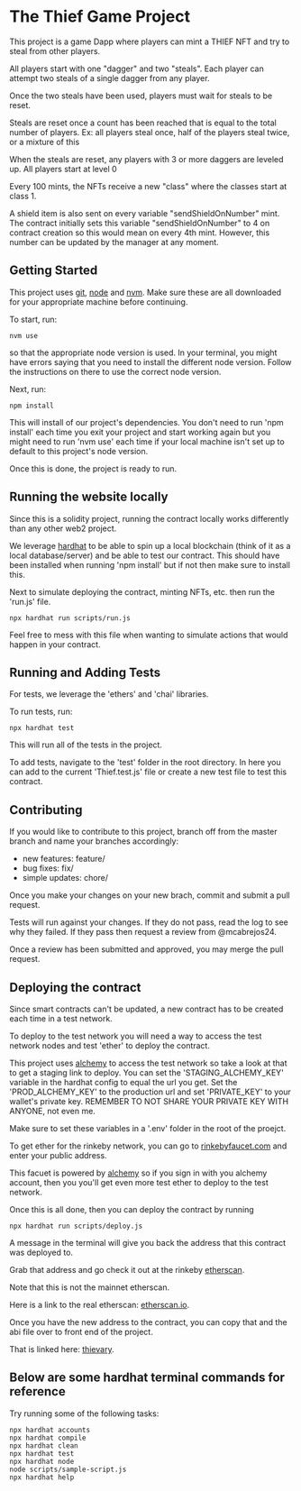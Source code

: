 # The Thief Game Project

This project is a game Dapp where players can mint a THIEF NFT and try to steal from other players.

All players start with one "dagger" and two "steals". Each player can attempt two steals of a single dagger from any player.

Once the two steals have been used, players must wait for steals to be reset.

Steals are reset once a count has been reached that is equal to the total number of players.
Ex: all players steal once, half of the players steal twice, or a mixture of this

When the steals are reset, any players with 3 or more daggers are leveled up. All players start at level 0

Every 100 mints, the NFTs receive a new "class" where the classes start at class 1.

A shield item is also sent on every variable "sendShieldOnNumber" mint. The contract initially sets this variable "sendShieldOnNumber" to 4 on contract creation so this would mean on every 4th mint. However, this number can be updated by the manager at any moment.

## Getting Started

This project uses [git], [node] and [nvm]. Make sure these are all downloaded for your appropriate machine before continuing.

To start, run:
```
nvm use
```
so that the appropriate node version is used. In your terminal, you might have errors saying that you need to install the different node version. Follow the instructions on there to use the correct node version.

Next, run:
```
npm install
```
This will install of our project's dependencies. You don't need to run 'npm install' each time you exit your project and start working again but you might need to run 'nvm use' each time if your local machine isn't set up to default to this project's node version.

Once this is done, the project is ready to run.

## Running the website locally
Since this is a solidity project, running the contract locally works differently than any other web2 project.

We leverage [hardhat] to be able to spin up a local blockchain (think of it as a local database/server) and be able to test our contract. This should have been installed when running 'npm install' but if not then make sure to install this.

Next to simulate deploying the contract, minting NFTs, etc. then run the 'run.js' file.

```
npx hardhat run scripts/run.js
```

Feel free to mess with this file when wanting to simulate actions that would happen in your contract.

## Running and Adding Tests

For tests, we leverage the 'ethers' and 'chai' libraries.

To run tests, run:
```
npx hardhat test
```
This will run all of the tests in the project.

To add tests, navigate to the 'test' folder in the root directory. In here you can add to the current 'Thief.test.js' file or create a new test file to test this contract.

## Contributing

If you would like to contribute to this project, branch off from the master branch and name your branches accordingly:

- new features: feature/
- bug fixes: fix/
- simple updates: chore/

Once you make your changes on your new brach, commit and submit a pull request.

Tests will run against your changes. If they do not pass, read the log to see why they failed. If they pass then request a review from @mcabrejos24.

Once a review has been submitted and approved, you may merge the pull request.

## Deploying the contract

Since smart contracts can't be updated, a new contract has to be created each time in a test network. 

To deploy to the test network you will need a way to access the test network nodes and test 'ether' to deploy the contract.

This project uses [alchemy] to access the test network so take a look at that to get a staging link to deploy. You can set the 'STAGING_ALCHEMY_KEY' variable in the hardhat config to equal the url you get. Set the 'PROD_ALCHEMY_KEY' to the production url and set 'PRIVATE_KEY' to your wallet's private key. REMEMBER TO NOT SHARE YOUR PRIVATE KEY WITH ANYONE, not even me.

Make sure to set these variables in a '.env' folder in the root of the proejct.

To get ether for the rinkeby network, you can go to [rinkebyfaucet.com] and enter your public address.

This facuet is powered by [alchemy] so if you sign in with you alchemy account, then you you'll get even more test ether to deploy to the test network.

Once this is all done, then you can deploy the contract by running
```
npx hardhat run scripts/deploy.js
```

A message in the terminal will give you back the address that this contract was deployed to.

Grab that address and go check it out at the rinkeby [etherscan].

Note that this is not the mainnet etherscan.

Here is a link to the real etherscan: [etherscan.io].

Once you have the new address to the contract, you can copy that and the abi file over to front end of the project.

That is linked here: [thievary].

## Below are some hardhat terminal commands for reference
Try running some of the following tasks:

```shell
npx hardhat accounts
npx hardhat compile
npx hardhat clean
npx hardhat test
npx hardhat node
node scripts/sample-script.js
npx hardhat help
```

[git]: https://git-scm.com/downloads
[node]: https://nodejs.org/en/download/
[nvm]: https://github.com/nvm-sh/nvm#installation-and-update
[hardhat]: https://hardhat.org/
[rinkebyfaucet.com]: https://rinkebyfaucet.com/
[alchemy]: https://www.alchemy.com/
[etherscan]: https://rinkeby.etherscan.io/
[etherscan.io]: https://etherscan.io/
[thievary]: https://github.com/mcabrejos24/Thievary-React-App